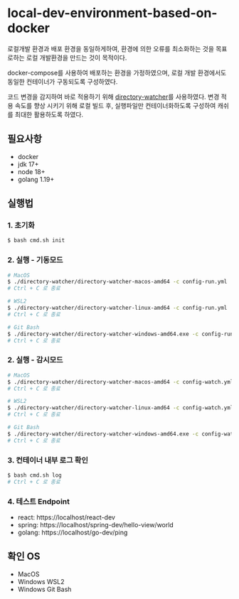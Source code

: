 # local-dev-environment-based-on-docker

로컬개발 환경과 배포 환경을 동일하게하여, 환경에 의한 오류를 최소화하는 것을 목표로하는 로컬 개발환경을 만드는 것이 목적이다.

docker-compose를 사용하여 배포하는 환경을 가정하였으며, 로컬 개발 환경에서도 동일한 컨테이너가 구동되도록 구성하였다.

코드 변경을 감지하여 바로 적용하기 위해 [directory-watcher](https://github.com/seungyeop-lee/directory-watcher)를 사용하였다. 
변경 적용 속도를 향상 시키기 위해 로컬 빌드 후, 실행파일만 컨테이너화하도록 구성하여 캐쉬를 최대한 활용하도록 하였다.

## 필요사항

- docker
- jdk 17+
- node 18+
- golang 1.19+

## 실행법

### 1. 초기화

```bash
$ bash cmd.sh init
```

### 2. 실행 - 기동모드

```bash
# MacOS
$ ./directory-watcher/directory-watcher-macos-amd64 -c config-run.yml
# Ctrl + C 로 종료
```
```bash
# WSL2
$ ./directory-watcher/directory-watcher-linux-amd64 -c config-run.yml
# Ctrl + C 로 종료
```
```bash
# Git Bash
$ ./directory-watcher/directory-watcher-windows-amd64.exe -c config-run.yml
# Ctrl + C 로 종료
```

### 2. 실행 - 감시모드

```bash
# MacOS
$ ./directory-watcher/directory-watcher-macos-amd64 -c config-watch.yml
# Ctrl + C 로 종료
```
```bash
# WSL2
$ ./directory-watcher/directory-watcher-linux-amd64 -c config-watch.yml
# Ctrl + C 로 종료
```
```bash
# Git Bash
$ ./directory-watcher/directory-watcher-windows-amd64.exe -c config-watch.yml
# Ctrl + C 로 종료
```

### 3. 컨테이너 내부 로그 확인

```bash
$ bash cmd.sh log
# Ctrl + C 로 종료
```

### 4. 테스트 Endpoint

- react: https://localhost/react-dev
- spring: https://localhost/spring-dev/hello-view/world 
- golang: https://localhost/go-dev/ping 

## 확인 OS

- MacOS
- Windows WSL2
- Windows Git Bash
